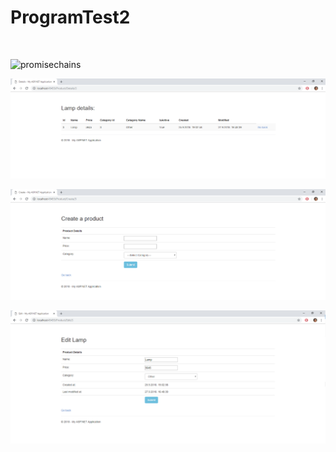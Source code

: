 # ProgramTest2
</br>

![promisechains](https://github.com/domkris/files/blob/master/index2_pt2.png?raw=true)
</br>

![promisechains](https://github.com/domkris/files/blob/master/details_pt2.png?raw=true)
</br>

![promisechains](https://github.com/domkris/files/blob/master/create_pt2.png?raw=true)
</br>

![promisechains](https://github.com/domkris/files/blob/master/edit_pt2.png?raw=true)
